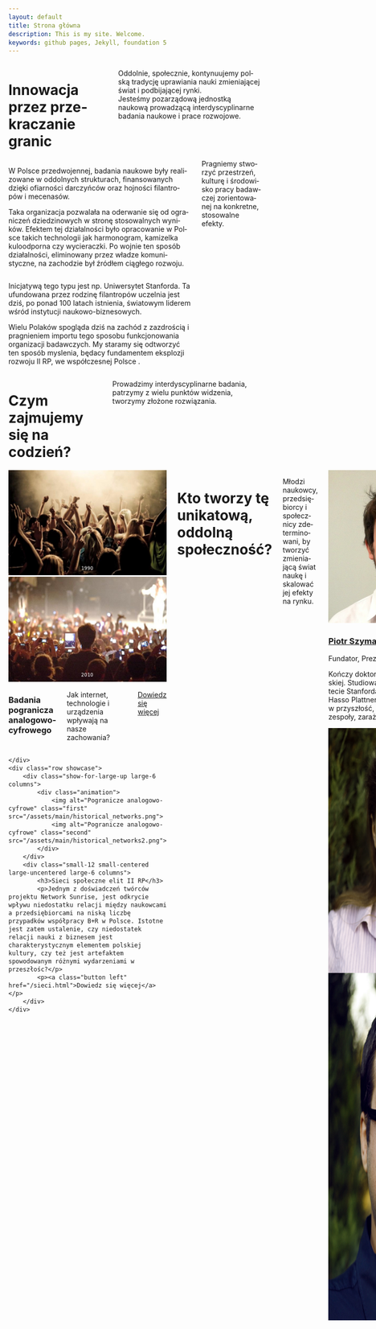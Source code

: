 ```yaml
---
layout: default
title: Strona główna
description: This is my site. Welcome.
keywords: github pages, Jekyll, foundation 5
---
```



<div id="innovating">
	<!--- https://www.flickr.com/photos/gsfc/4398656115 -->
	<div class="row large-collapse valign-middle" >
		<div class="small-11 large-8 text-center columns" >
			<h1>Inno­wa­cja przez prze­kra­cza­nie granic</h1>
			<p>Oddol­nie, spo­łecz­nie, kon­ty­nu­ujemy pol­ską tra­dy­cję upra­wia­nia nauki zmie­nia­ją­cej świat i pod­bi­ja­ją­cej rynki. <br /> Jesteśmy pozarządową jednostką naukową prowadzącą interdyscyplinarne badania naukowe i prace rozwojowe.</p>
		</div>
	</div>
</div>
<div class="columns small-12 small-centered large-10 large-centered">
	<div class="row showcase">
		<div class="small-12 large-6 column">
			<p>W Pol­sce przed­wo­jen­nej, bada­nia naukowe były reali­zo­wane w oddol­nych struk­tu­rach, finan­so­wa­nych dzięki ofiar­no­ści dar­czyń­ców oraz hoj­no­ści filan­tro­pów i mecenasów.</p>
			<p>Taka orga­ni­za­cja pozwa­lała na ode­rwa­nie się od ogra­ni­czeń dzie­dzi­no­wych w stronę sto­so­wal­nych wyni­ków. Efek­tem tej dzia­łal­no­ści było opra­co­wa­nie w Pol­sce takich tech­no­lo­gii jak har­mo­no­gram, kami­zelka kulo­od­porna czy wycieraczki. Po woj­nie ten spo­sób dzia­łal­no­ści, eli­mi­no­wany przez wła­dze komu­ni­styczne, na zacho­dzie był źró­dłem cią­głego roz­woju.</p>
		</div>
		<div class="small-12 large-6 column">
			<p> Ini­cja­tywą tego typu jest np. Uni­wer­sy­tet Stanforda. Ta ufun­do­wana przez rodzinę filan­tro­pów uczel­nia jest dziś, po ponad 100 latach ist­nie­nia, świa­to­wym lide­rem wśród insty­tu­cji naukowo-biznesowych.</p>
			<p>Wielu Polaków spogląda dziś na zachód z zazdrością i pragnieniem importu tego sposobu funkcjonowania organizacji badawczych. My staramy się odtworzyć ten sposób mysle­nia, będacy fun­da­men­tem eks­plo­zji roz­woju II RP, we współczesnej Polsce .</p>
		</div>
	</div>
	<div class="row showcase">
		<div class="large-6 large-centered column panel alert text-center">
		Pra­gniemy stwo­rzyć prze­strzeń, kul­turę i śro­do­wi­sko pracy badaw­czej zorien­to­wa­nej na kon­kretne, sto­so­walne efekty.
		</div>
	</div>
</div>

<div id="projects">
	<!--- https://www.flickr.com/photos/gsfc/4398656115 -->
	<div class="row large-collapse valign-middle" >
		<div class="small-11 large-12 columns" >
			<h1>Czym zajmujemy się na codzień?</h1>
			<p>Prowadzimy interdyscyplinarne badania, patrzymy z wielu punktów widzenia, tworzymy złożone rozwiązania.</p>
		</div>
	</div>
</div>
<div class="columns small-12 small-centered large-10 large-centered">
	<div class="row showcase">
		<div class="show-for-large-up large-6 columns">
			<div class="animation">
				<img alt="Pogranicze analogowo-cyfrowe" class="first" src="/assets/main/reimagination1.png">
				<img alt="Pogranicze analogowo-cyfrowe" class="second" src="/assets/main/reimagination2.png">
			</div>
		</div>
		<div class="small-12 small-centered  large-uncentered large-6 columns">
			<h3 class="recent-lesson-title">Badania pogranicza analogowo-cyfrowego</h3>
			<p>Jak internet, technologie i urządzenia wpływają na nasze zachowania?</p>
			<p><a class="button left" href="/pogranicze.html">Dowiedz się więcej</a></p>
		</div>

	</div>
	<div class="row showcase">
		<div class="show-for-large-up large-6 columns">
			<div class="animation">
				<img alt="Pogranicze analogowo-cyfrowe" class="first" src="/assets/main/historical_networks.png">
				<img alt="Pogranicze analogowo-cyfrowe" class="second" src="/assets/main/historical_networks2.png">
			</div>
		</div>
		<div class="small-12 small-centered  large-uncentered large-6 columns">
			<h3>Sieci społeczne elit II RP</h3>
			<p>Jednym z doświadczeń twórców projektu Network Sunrise, jest odkrycie wpływu niedostatku relacji między naukowcami a przedsiębiorcami na niską liczbę przypadków współpracy B+R w Polsce. Istotne jest zatem ustalenie, czy niedostatek relacji nauki z biznesem jest charakterystycznym elementem polskiej kultury, czy też jest artefaktem spowodowanym różnymi wydarzeniami w przeszłośc?</p>
			<p><a class="button left" href="/sieci.html">Dowiedz się więcej</a></p>
		</div>
	</div>
</div>

<div id="people">
	<!--- https://www.flickr.com/photos/gsfc/4398656115 -->
	<div class="row large-collapse valign-middle" >
		<div class="small-11 large-12 columns" >
			<h1>Kto two­rzy tę uni­ka­tową, oddolną społeczność?</h1>
			<p>Mło­dzi naukowcy, przed­się­biorcy i spo­łecz­nicy zde­ter­mi­no­wani, by two­rzyć zmie­nia­jącą świat naukę i ska­lo­wać jej efekty na rynku.</p>
		</div>
	</div>
</div>


<div class="columns small-12 small-centered large-10 large-centered">
		<div class="row showcase">
			<div class="large-4 column">
				<img class="avatar" alt="Piotr Szymański - Prezes Fundacji illimites" src="/assets/people/piotr_szymanski.jpg">
				<h3><a href="">Piotr Szy­mań­ski</a></h3>
				<p class="job-title">Fun­da­tor, Prezes</p>
				<p class="short-bio">Koń­czy dok­to­rat na Poli­tech­nice Wro­cław­skiej. Stu­dio­wał i odby­wał staże na Uni­wer­sy­te­cie Stan­forda i w pry­wat­nym Insty­tu­cie Hasso Plat­t­nera w Pocz­da­mie.Pro­wa­dzi nas w przy­szłość, pisze granty, orga­ni­zuje zespoły, zaraża pasją.</p>
				<p></p>
			</div>
			<div class="large-4 columns">
				<img class="avatar" alt="Ewa Zduńczyk - Wiceprezes Fundacji illimites" src="/assets/people/ewa_zdunczyk.jpg">
				<h3><a href="">Ewa Zduń­czyk</a></h3>
				<p class="job-title">Fun­da­torka, Wiceprezes</p>
				<p class="short-bio">Absol­wentka bio­tech­no­lo­gii na Uni­wer­sy­te­cie Wro­cław­skim. Pracowała w instytutach w Kopen­ha­dze i Paryżu. Obec­nie kie­row­nik Ośrodka Badawczo-Rozwojowego w Woje­wódz­kim Szpi­talu Spe­cja­li­stycz­nym we Wro­cła­wiu. W fundacji ana­li­zuje pro­jekty, pil­nuje ter­mi­nów i spra­wia, że wszystko jest dopięte na ostatni guzik.</p>
				<p></p>
			</div>
			<div class="large-4 columns">
				<img class="avatar" alt="Maciej Karczewski - Wiceprezes Fundacji illimites" src="/assets/people/maciej_karczewski.jpg">
				<h3><a href="">Maciej Kar­czew­ski</a></h3>
				<p class="job-title">Fun­da­tor, Wiceprezes</p>
				<p class="short-bio">Absol­went bioma­te­ma­tyki na Uniwer­sy­te­cie Wrocław­skim. Specja­li­zuje się w zasto­so­wa­niach Stocha­styki i Staty­styki, głów­nie w naukach biolo­gicz­nych. Pra­cuje w inter­dy­scy­pli­nar­nym projek­cie Wro­Vasc, gdzie opraco­wuje dane staty­styczne na potrzeby leka­rzy.</p>
			</div>
	</div>
	<div class="row">
		<div class="large-4 columns">
			<h3><a href="">Andrzej Chmiel</a></a></h3>
			<p class="job-title">Psy­cho­log, Filozof</p>
			<p class="short-bio">Dok­tor psy­cho­lo­gii, absol­went Uni­wer­sy­tetu Wro­cław­skiego, pra­cuje w Dol­no­ślą­skiej Szkole Wyż­szej. Pro­wa­dzi bada­nia, ani­muje, pasjo­nuje się psy­cho­lo­gią este­tyki i sztuki, w tym archi­tek­tury, a także psy­cho­so­cjo­lo­gią Internetu. W fundacji kieruje badaniami nad <a href="/pogranicze.html">pograniczem analogowo-cyfrowym</a>.</p>
		</div>
		<div class="large-4 columns">
			<h3><a href="">Renata Madziara</a></h3>
			<p class="job-title">Histo­ryk</p>
			<p class="short-bio">Dok­tor histo­rii, absol­wentka Uni­wer­sy­tetu Wro­cław­skiego. Pasjo­nuje się histo­rią tech­niki i lokal­nych spo­łecz­no­ści. Pro­wa­dzi wła­sne wydaw­nic­two Biblio­theca Sile­siana. Została wyróż­niona przez Ośro­dek Pamięć i Przy­szłość we Wro­cła­wiu – została lau­re­atką <span class="caps">III</span> edy­cji kon­kursu dla mło­dego naukowca. W fundacji zajmuje się badaniami nad <a href="/sieci.html">sieciami społecznymi elit II RP</a></p>
		</div>
		<div class="large-4 columns">
				<img class="avatar" alt="Maciej Kamiński - Przewodniczący Kapituły Fundacji illimites" src="/assets/people/maciej_kaminski.jpg">
				<h3><a href="">Maciej Kamiń­ski</a></h3>
				<p class="job-title">Fun­da­tor, Prze­wod­ni­czący Kapituły</p>
				<p class="short-bio">Absol­went infor­ma­tyki Wydziału Pod­sta­wo­wych Pro­ble­mów Tech­niki Poli­tech­niki Wro­cław­skiej. Pra­cuje w Kate­drze Pla­no­wa­nia Prze­strzen­nego na Poli­tech­nice Wro­cław­skiej razem z prof. Tade­uszem Zip­se­rem.</p>
		</div>
	</div>
	<div class="row  showcase">
		<div class="panel large-6 large-centered columns text-center">
			<p class="sub-headline home-instructors">Te osoby, to tylko kilku naszych fan­ta­stycz­nych ludzi, któ­rzy dzia­ła­jąc oddol­nie zmie­niają na trwałe obli­cze pol­skiej&nbsp;nauki!</p>
			<p class="button alert">Poznaj wszystkich!</p>
		</div>
	</div>